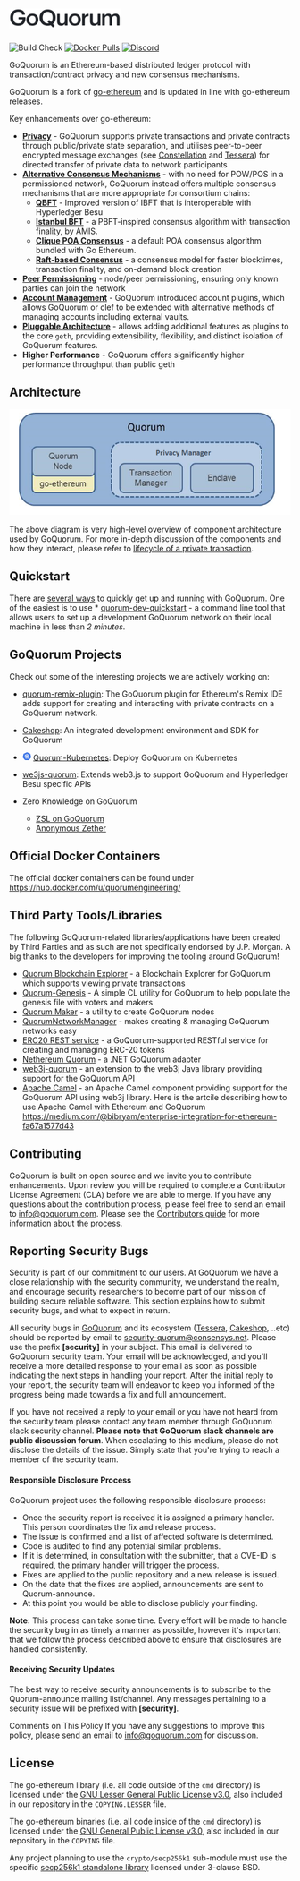 # <img src="https://raw.githubusercontent.com/consensys/quorum/master/logo.png" width="200" height="35"/>


![Build Check](https://github.com/jpmorganchase/quorum/workflows/Build%20Check/badge.svg?branch=master)
[![Docker Pulls](https://img.shields.io/docker/pulls/quorumengineering/quorum)](https://hub.docker.com/r/quorumengineering/quorum)
[![Discord](https://img.shields.io/discord/697535391594446898)](https://discord.com/channels/697535391594446898/747810572937986240)


GoQuorum is an Ethereum-based distributed ledger protocol with transaction/contract privacy and new consensus mechanisms.

GoQuorum is a fork of [go-ethereum](https://github.com/ethereum/go-ethereum) and is updated in line with go-ethereum releases.

Key enhancements over go-ethereum:

* [__Privacy__](https://docs.goquorum.consensys.net/en/stable/Concepts/Privacy/Privacy/) - GoQuorum supports private transactions and private contracts through public/private state separation, and utilises peer-to-peer encrypted message exchanges (see [Constellation](https://github.com/consensys/constellation) and [Tessera](https://github.com/consensys/tessera)) for directed transfer of private data to network participants
* [__Alternative Consensus Mechanisms__](https://consensys.net/docs/goquorum//en/latest/concepts/consensus/overview/) - with no need for POW/POS in a permissioned network, GoQuorum instead offers multiple consensus mechanisms that are more appropriate for consortium chains:
    * [__QBFT__](https://consensys.net/docs/goquorum/en/latest/configure-and-manage/configure/consensus-protocols/qbft/) - Improved version of IBFT that is interoperable with Hyperledger Besu
    * [__Istanbul BFT__](https://consensys.net/docs/goquorum/en/latest/configure-and-manage/configure/consensus-protocols/ibft/) - a PBFT-inspired consensus algorithm with transaction finality, by AMIS.
    * [__Clique POA Consensus__](https://github.com/ethereum/EIPs/issues/225) - a default POA consensus algorithm bundled with Go Ethereum.
    * [__Raft-based Consensus__](https://consensys.net/docs/goquorum/en/latest/configure-and-manage/configure/consensus-protocols/raft/) - a consensus model for faster blocktimes, transaction finality, and on-demand block creation
* [__Peer Permissioning__](https://consensys.net/docs/goquorum/en/latest/concepts/permissions-overview/) - node/peer permissioning, ensuring only known parties can join the network
* [__Account Management__](https://consensys.net/docs/goquorum/en/latest/concepts/account-management/) - GoQuorum introduced account plugins, which allows GoQuorum or clef to be extended with alternative methods of managing accounts including external vaults.
* [__Pluggable Architecture__](https://consensys.net/docs/goquorum/en/latest/concepts/plugins) -  allows adding additional features as plugins to the core `geth`, providing extensibility, flexibility, and distinct isolation of GoQuorum features.
* __Higher Performance__ - GoQuorum offers significantly higher performance throughput than public geth

## Architecture

![GoQuorum Tessera Privacy Flow](https://github.com/consensys/quorum/blob/master/docs/Quorum%20Design.png)

The above diagram is very high-level overview of component architecture used by GoQuorum. For more in-depth discussion of the components and how they interact, please refer to [lifecycle of a private transaction](https://docs.goquorum.consensys.net/en/stable/Concepts/Privacy/PrivateTransactionLifecycle/).

## Quickstart
There are [several ways](https://docs.goquorum.consensys.net/en/stable/HowTo/GetStarted/GettingStartedOverview/) to quickly get up and running with GoQuorum.  One of the easiest is to use * [quorum-dev-quickstart](https://consensys.net/docs/goquorum/en/latest/tutorials/quorum-dev-quickstart/getting-started/) - a command line tool that allows users to set up a development GoQuorum network on their local machine in less than *2 minutes*.

## GoQuorum Projects

Check out some of the interesting projects we are actively working on:

* [quorum-remix-plugin](https://consensys.net/docs/goquorum/en/latest/tutorials/quorum-dev-quickstart/remix/): The GoQuorum plugin for Ethereum's Remix IDE adds support for creating and interacting with private contracts on a GoQuorum network.
* [Cakeshop](https://consensys.net/docs/goquorum/en/latest/configure-and-manage/monitor/cakeshop/): An integrated development environment and SDK for GoQuorum
* <img src="docs/images/qubernetes/k8s-logo.png" width="15"/> [Quorum-Kubernetes](https://consensys.net/docs/goquorum/en/latest/deploy/install/kubernetes/): Deploy GoQuorum on Kubernetes

* [we3js-quorum](https://consensys.net/docs/goquorum/en/latest/reference/web3js-quorum/): Extends web3.js to support GoQuorum and Hyperledger Besu specific APIs
* Zero Knowledge on GoQuorum
   * [ZSL on GoQuorum](https://github.com/ConsenSys/zsl-q/)
   * [Anonymous Zether](https://github.com/ConsenSys/anonymous-zether)



## Official Docker Containers
The official docker containers can be found under https://hub.docker.com/u/quorumengineering/

## Third Party Tools/Libraries

The following GoQuorum-related libraries/applications have been created by Third Parties and as such are not specifically endorsed by J.P. Morgan.  A big thanks to the developers for improving the tooling around GoQuorum!

* [Quorum Blockchain Explorer](https://github.com/web3labs/epirus-free) - a Blockchain Explorer for GoQuorum which supports viewing private transactions
* [Quorum-Genesis](https://github.com/davebryson/quorum-genesis) - A simple CL utility for GoQuorum to help populate the genesis file with voters and makers
* [Quorum Maker](https://github.com/synechron-finlabs/quorum-maker/) - a utility to create GoQuorum nodes
* [QuorumNetworkManager](https://github.com/ConsenSys/QuorumNetworkManager) - makes creating & managing GoQuorum networks easy
* [ERC20 REST service](https://github.com/web3labs/erc20-rest-service) - a GoQuorum-supported RESTful service for creating and managing ERC-20 tokens
* [Nethereum Quorum](https://github.com/Nethereum/Nethereum/tree/master/src/Nethereum.Quorum) - a .NET GoQuorum adapter
* [web3j-quorum](https://github.com/web3j/web3j-quorum) - an extension to the web3j Java library providing support for the GoQuorum API
* [Apache Camel](http://github.com/apache/camel) - an Apache Camel component providing support for the GoQuorum API using web3j library. Here is the artcile describing how to use Apache Camel with Ethereum and GoQuorum https://medium.com/@bibryam/enterprise-integration-for-ethereum-fa67a1577d43

## Contributing
GoQuorum is built on open source and we invite you to contribute enhancements. Upon review you will be required to complete a Contributor License Agreement (CLA) before we are able to merge. If you have any questions about the contribution process, please feel free to send an email to [info@goquorum.com](mailto:info@goquorum.com). Please see the [Contributors guide](.github/CONTRIBUTING.md) for more information about the process.

## Reporting Security Bugs
Security is part of our commitment to our users. At GoQuorum we have a close relationship with the security community, we understand the realm, and encourage security researchers to become part of our mission of building secure reliable software. This section explains how to submit security bugs, and what to expect in return.

All security bugs in [GoQuorum](https://github.com/consensys/quorum) and its ecosystem ([Tessera](https://github.com/consensys/tessera), [Cakeshop](https://github.com/consensys/cakeshop), ..etc)  should be reported by email to [security-quorum@consensys.net](mailto:security-quorum@consensys.net). Please use the prefix **[security]** in your subject. This email is delivered to GoQuorum security team. Your email will be acknowledged, and you'll receive a more detailed response to your email as soon as possible indicating the next steps in handling your report. After the initial reply to your report, the security team will endeavor to keep you informed of the progress being made towards a fix and full announcement.

If you have not received a reply to your email or you have not heard from the security team please contact any team member through GoQuorum slack security channel. **Please note that GoQuorum slack channels are public discussion forum**. When escalating to this medium, please do not disclose the details of the issue. Simply state that you're trying to reach a member of the security team.

#### Responsible Disclosure Process
GoQuorum project uses the following responsible disclosure process:

- Once the security report is received it is assigned a primary handler. This person coordinates the fix and release process.
- The issue is confirmed and a list of affected software is determined.
- Code is audited to find any potential similar problems.
- If it is determined, in consultation with the submitter, that a CVE-ID is required, the primary handler will trigger the process.
- Fixes are applied to the public repository and a new release is issued.
- On the date that the fixes are applied, announcements are sent to Quorum-announce.
- At this point you would be able to disclose publicly your finding.

**Note:** This process can take some time. Every effort will be made to handle the security bug in as timely a manner as possible, however it's important that we follow the process described above to ensure that disclosures are handled consistently.

#### Receiving Security Updates
The best way to receive security announcements is to subscribe to the Quorum-announce mailing list/channel. Any messages pertaining to a security issue will be prefixed with **[security]**.

Comments on This Policy
If you have any suggestions to improve this policy, please send an email to info@goquorum.com for discussion.

## License

The go-ethereum library (i.e. all code outside of the `cmd` directory) is licensed under the
[GNU Lesser General Public License v3.0](https://www.gnu.org/licenses/lgpl-3.0.en.html), also
included in our repository in the `COPYING.LESSER` file.

The go-ethereum binaries (i.e. all code inside of the `cmd` directory) is licensed under the
[GNU General Public License v3.0](https://www.gnu.org/licenses/gpl-3.0.en.html), also included
in our repository in the `COPYING` file.

Any project planning to use the `crypto/secp256k1` sub-module must use the specific [secp256k1 standalone library](https://github.com/ConsenSys/goquorum-crypto-secp256k1) licensed under 3-clause BSD.